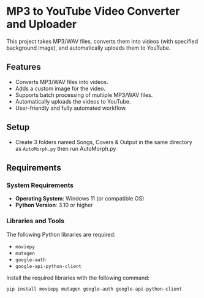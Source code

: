 # MP3 to YouTube Video Converter and Uploader

This project takes MP3/WAV files, converts them into videos (with specified background image), and automatically uploads them to YouTube.

## Features

- Converts MP3/WAV files into videos.
- Adds a custom image for the video.
- Supports batch processing of multiple MP3/WAV files.
- Automatically uploads the videos to YouTube.
- User-friendly and fully automated workflow.

## Setup
- Create 3 folders named Songs, Covers & Output in the same directory as `AutoMorph.py` then run AutoMorph.py

## Requirements

### System Requirements
- **Operating System**: Windows 11 (or compatible OS)
- **Python Version**: 3.10 or higher

### Libraries and Tools
The following Python libraries are required:
- `moviepy`
- `mutagen`
- `google-auth`
- `google-api-python-client`

Install the required libraries with the following command:
```bash
pip install moviepy mutagen google-auth google-api-python-client
